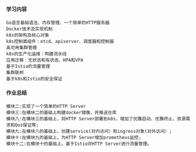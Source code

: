 #### 学习内容
    Go语言基础语法、内存管理、一个简单的HTTP服务器
    Docker技术及实现机制
    k8s的架构及核心对象
    k8s控制面组件：etcd、apiserver、调度器和控制器
    高可用集群管理
    k8s的生产化运维：构建流水线
    应用迁移：无状态和有状态、HPA和VPA
    基于Istio的流量管理
    集群联邦
    基于k8s和Istio的安全保证

#### 作业总结
    模块二:实现了一个简单的HTTP Server
    模块三:在模块二的基础上构建docker镜像，并推送仓库
    模块八:在模块三的基础上，将HTTP Server部署到k8s，增加了优雅启动、优雅终止、资源需求和Qos保证等;
    模块九:在模块八的基础上，创建service(对内访问）和ingress对象(对外访问）;
    模块十:在模块九的基础上，为HTTP Server增加prometheus监控;
    模块十二:在模块十的基础上，基于Istio对HTTP Server进行流量管理。




